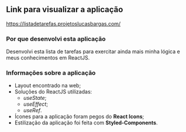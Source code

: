 ## Link para visualizar a aplicação
<https://listadetarefas.projetoslucasbargas.com/>

### Por que desenvolvi esta aplicação
Desenvolvi esta lista de tarefas para exercitar ainda mais minha lógica e meus conhecimentos em ReactJS.

### Informações sobre a aplicação
* Layout encontrado na web; 
* Soluções do ReactJS utilizadas:
  * *useState*;
  * *useEffect*;
  * *useRef*.
* Ícones para a aplicação foram pegos do **React Icons**;
* Estilização da aplicação foi feita com **Styled-Components**.